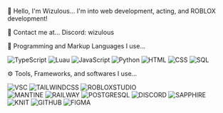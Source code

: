 👋 Hello, I'm Wizulous...
I'm into web development, acting, and ROBLOX development! 

🤙 Contact me at...
Discord: wizulous

📜 Programming and Markup Languages I use...  

![TypeScript](https://img.shields.io/badge/TypeScript-%233178c6.svg?style=for-the-badge&logo=typescript&logoColor=white)
![Luau](https://img.shields.io/badge/Luau-%230db7ed.svg?style=for-the-badge)
![JavaScript](https://img.shields.io/badge/JavaScript-%23323330.svg?style=for-the-badge&logo=javascript&logoColor=white)
![Python](https://img.shields.io/badge/Python-%233674a5.svg?style=for-the-badge&logo=python&logoColor=ffd344)
![HTML](https://img.shields.io/badge/HTML5-%23e44d26.svg?style=for-the-badge&logo=html5&logoColor=white)
![CSS](https://img.shields.io/badge/CSS3-%230170ba.svg?style=for-the-badge&logo=css3&logoColor=white)
![SQL](https://img.shields.io/badge/SQL-%23db7533.svg?style=for-the-badge)

⚙️ Tools, Frameworks, and softwares I use...

![VSC](https://img.shields.io/badge/Visual_Studio_Code-%23007acc.svg?style=for-the-badge)
![TAILWINDCSS](https://img.shields.io/badge/TAILWIND_CSS-%233ea1b4.svg?style=for-the-badge&logo=tailwindcss&logoColor=white)
![ROBLOXSTUDIO](https://img.shields.io/badge/ROBLOX_STUDIO-%23009fff.svg?style=for-the-badge&logo=robloxstudio&logoColor=white)  
![MANTINE](https://img.shields.io/badge/MANTINE_UI_LIBRARY-%23339af0.svg?style=for-the-badge&logo=mantine&logoColor=white)
![RAILWAY](https://img.shields.io/badge/RAILWAY-%23000000.svg?style=for-the-badge&logo=railway&logoColor=white)
![POSTGRESQL](https://img.shields.io/badge/POSTGRESQL-%23336791.svg?style=for-the-badge&logo=postgresql&logoColor=white)
![DISCORD](https://img.shields.io/badge/DISCORD-%23697fce.svg?style=for-the-badge&logo=discord&logoColor=white)
![SAPPHIRE](https://img.shields.io/badge/SAPPHIRE_FRAMEWORK-%23000000.svg?style=for-the-badge)  
![KNIT](https://img.shields.io/badge/KNIT_FRAMEWORK-%23000000.svg?style=for-the-badge)
![GITHUB](https://img.shields.io/badge/GITHUB-%23000000.svg?style=for-the-badge&logo=github&logoColor=white)
![FIGMA](https://img.shields.io/badge/FIGMA-%23000000.svg?style=for-the-badge&logo=figma&logoColor=white)
